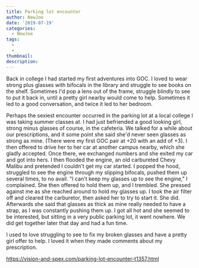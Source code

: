 ```yaml
---
title: Parking lot encounter
author: NewJoe
date: '2019-07-19'
categories:
  - NewJoe
tags:
  - 
  - 
thumbnail: 
description: 
---
```


Back in college I had started my first adventures into GOC. I loved to wear strong plus glasses with bifocals in the library and struggle to see books on the shelf. Sometimes I'd pop a lens out of the frame, struggle blindly to see to put it back in, until a pretty girl nearby would come to help. Sometimes it led to a good conversation, and twice it led to her bedroom.

Perhaps the sexiest encounter occurred in the parking lot at a local college I was taking summer classes at. I had just befriended a good looking girl, strong minus glasses of course, in the cafeteria. We talked for a while about our prescriptions, and it some point she said she'd never seen glasses as strong as mine. (There were my first GOC pair at +20 with an add of +3). I then offered to drive her to her car at another campus nearby, which she gladly accepted. Once there, we exchanged numbers and she exited my car and got into hers. I then flooded the engine, an old carbureted Chevy Malibu and pretended I couldn't get my car started. I popped the hood, struggled to see the engine through my slipping bifocals, pushed them up several times, to no avail. "I can't keep my glasses up to see the engine," I complained. She then offered to hold them up, and I trembled. She pressed against me as she reached around to hold my glasses up. I took the air filter off and cleared the carburetor, then asked her to try to start it. She did. Afterwards she said that glasses as thick as mine really needed to have a strap, as I was constantly pushing them up. I got all hot and she seemed to be interested, but sitting in a very public parking lot, it went nowhere. We did get together later that day and had a fun time.

I used to love struggling to see to fix my broken glasses and have a pretty girl offer to help. I loved it when they made comments about my prescription. 

https://vision-and-spex.com/parking-lot-encounter-t1357.html
